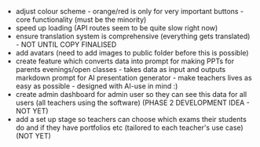 - adjust colour scheme - orange/red is only for very important buttons - core functionality (must be the minority)
- speed up loading (API routes seem to be quite slow right now)
- ensure translation system is comprehensive (everything gets translated) - NOT UNTIL COPY FINALISED
- add avatars (need to add images to public folder before this is possible)
- create feature which converts data into prompt for making PPTs for parents evenings/open classes - takes data as input and outputs markdown prompt for AI presentation generator - make teachers lives as easy as possible - designed with AI-use in mind :) 
- create admin dashboard for admin user so they can see this data for all users (all teachers using the software) (PHASE 2 DEVELOPMENT IDEA - NOT YET)
- add a set up stage so teachers can choose which exams their students do and if they have portfolios etc (tailored to each teacher's use case) (NOT YET)